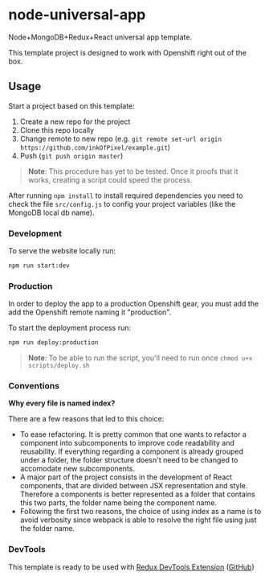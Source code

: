 # node-universal-app
Node+MongoDB+Redux+React universal app template.

This template project is designed to work with Openshift right out of the box.

## Usage

Start a project based on this template:

1. Create a new repo for the project
2. Clone this repo locally
3. Change remote to new repo (e.g. `git remote set-url origin https://github.com/inkOfPixel/example.git`)
4. Push (`git push origin master`)

> **Note**: This procedure has yet to be tested. Once it proofs that it works, creating a script could speed the process.

After running `npm install` to install required dependencies you need to check the file `src/config.js` to config your project variables (like the MongoDB local db name).

### Development

To serve the website locally run:
```sh
npm run start:dev
```

### Production

In order to deploy the app to a production Openshift gear, you must add the add the Openshift remote naming it "production".

To start the deployment process run:
```sh
npm run deploy:production
```

> **Note**: To be able to run the script, you'll need to run once `chmod u+x scripts/deploy.sh`

### Conventions

**Why every file is named index?**

There are a few reasons that led to this choice:
- To ease refactoring. It is pretty common that one wants to refactor a component into subcomponents to improve code
readability and reusability. If everything regarding a component is already grouped under a folder, the folder structure doesn't need to be changed to accomodate new subcomponents.
- A major part of the project consists in the development of React components, that are divided between JSX
representation and style. Therefore a components is better represented as a folder that contains this two parts, the
folder name being the component name.
- Following the first two reasons, the choice of using index as a name is to avoid verbosity since webpack is able to resolve the right file using just the folder name.

### DevTools
This template is ready to be used with [Redux DevTools Extension](https://chrome.google.com/webstore/detail/redux-devtools/lmhkpmbekcpmknklioeibfkpmmfibljd) ([GitHub](https://github.com/zalmoxisus/redux-devtools-extension))

